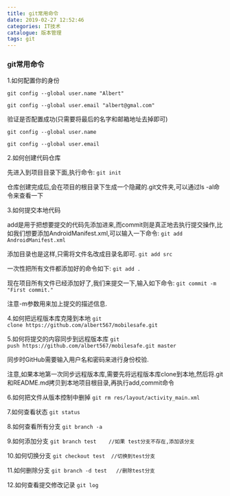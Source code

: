 ```yaml
---
title: git常用命令
date: 2019-02-27 12:52:46
categories: IT技术
catalogue: 版本管理
tags: git
---
```

### git常用命令
1.如何配置你的身份
```
git config --global user.name "Albert"

git config --global user.email "albert@gmal.com"
```
验证是否配置成功(只需要将最后的名字和邮箱地址去掉即可)
```
git config --global user.name

git config --global user.email
```
<!--more-->
2.如何创建代码仓库

先进入到项目目录下面,执行命令:
`git init`

仓库创建完成后,会在项目的根目录下生成一个隐藏的.git文件夹,可以通过ls -al命令来查看一下

3.如何提交本地代码

add是用于把想要提交的代码先添加进来,而commit则是真正地去执行提交操作,比如我们想要添加AndroidManifest.xml,可以输入一下命令:
`git add AndroidManifest.xml`

添加目录也是这样,只需将文件名改成目录名即可.
`git add src`

一次性把所有文件都添加好的命令如下:
`git add .`

现在项目所有文件已经添加好了,我们来提交一下,输入如下命令:
`git commit -m "First commit."`

注意-m参数用来加上提交的描述信息.

4.如何把远程版本库克隆到本地
`git clone https://github.com/albert567/mobilesafe.git`

5.如何将提交的内容同步到远程版本库
`git push https://github.com/albert567/mobilesafe.git master`

同步时GitHub需要输入用户名和密码来进行身份校验.

注意,如果本地第一次同步远程版本库,需要先将远程版本库clone到本地,然后将.git和README.md拷贝到本地项目根目录,再执行add,commit命令

6.如何把文件从版本控制中删掉
`git rm res/layout/activity_main.xml`

7.如何查看状态
`git status`

8.如何查看所有分支
`git branch -a`

9.如何添加分支
`git branch test    //如果 test分支不存在,添加该分支`

10.如何切换分支
`git checkout test  //切换到test分支`

11.如何删除分支
`git branch -d test   //删除test分支`

12.如何查看提交修改记录
`git log`